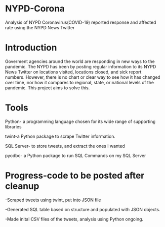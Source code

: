 # NYPD-Corona
Analysis of NYPD Coronavirus(COVID-19) reported response and affected rate using the NYPD News Twitter

# Introduction

   Goverment agencies around the world are responding in new ways to the pandemic. The NYPD has been by posting regular information to its NYPD News Twitter 
   on locations visited, locations closed, and sick report numbers. However, there is no chart or clear way to see how it has changed over time, nor how it compares to regional, state,
   or national levels of the pandemic. This project aims to solve this.
   
# Tools

  Python- a programming language chosen for its wide range of supporting libraries
 
  twint-a Python package to scrape Twitter information.
  
  SQL Server- to store tweets, and extract the ones I wanted
  
  pyodbc- a Python package to run SQL Commands on my SQL Server
  
# Progress-code to be posted after cleanup

-Scraped tweets using twint, put into JSON file

-Generated SQL table based on structure and populated with JSON objects.

-Made inital CSV files of the tweets, analysis using Python ongoing.
